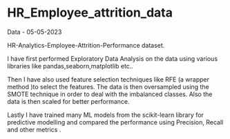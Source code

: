 # HR_Employee_attrition_data

Data - 05-05-2023

HR-Analytics-Employee-Attrition-Performance dataset.

I have first performed Exploratory Data Analysis on the data using various libraries like pandas,seaborn,matplotlib etc..

Then I have also used feature selection techniques like RFE (a wrapper method )to select the features. The data is then oversampled using the SMOTE technique in order to deal with the imbalanced classes. Also the data is then scaled for better performance.

Lastly I have trained many ML models from the scikit-learn library for predictive modelling and compared the performance using Precision, Recall and other metrics .
